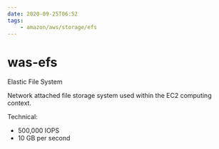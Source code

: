 ```yaml
---
date: 2020-09-25T06:52
tags:
    - amazon/aws/storage/efs
---
```


# was-efs

Elastic File System

Network attached file storage system used within the EC2 computing context.

Technical:  
* 500,000 IOPS
* 10 GB per second
